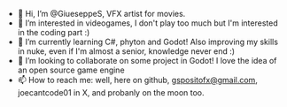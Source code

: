 - 👋 Hi, I’m @GiueseppeS, VFX artist for movies. 
- 👀 I’m interested in videogames, I don't play too much but I'm interested in the coding part :)
- 🌱 I’m currently learning C#, phyton and Godot! Also improving my skills in nuke, even if I'm almost a senior, knowledge never end :)
- 💞️ I’m looking to collaborate on some project in Godot! I love the idea of an open source game engine
- 📫 How to reach me: well, here on github, gspositofx@gmail.com, joecantcode01 in X, and probanly on the moon too.

<!---
GiueseppeS/GiueseppeS is a ✨ special ✨ repository because its `README.md` (this file) appears on your GitHub profile.
You can click the Preview link to take a look at your changes.
--->
